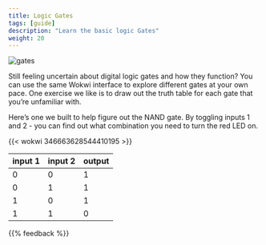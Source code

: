 ```yaml
---
title: Logic Gates
tags: [guide]
description: "Learn the basic logic Gates"
weight: 20
---
```


![gates](/images/logic_gates/gates.png)

Still feeling uncertain about digital logic gates and how they function? You can use the same Wokwi interface to explore different gates at your own pace.  One exercise we like is to draw out the truth table for each gate that you’re unfamiliar with. 

Here’s one we built to help figure out the NAND gate. By toggling inputs 1 and 2 - you can find out what combination you need to turn the red LED on.

{{< wokwi 346663628544410195 >}}
<br>

| input 1 | input 2 | output |
|---------|---------|--------|
| 0       | 0       | 1      |
| 0       | 1       | 1      |
| 1       | 0       | 1      |
| 1       | 1       | 0      |

{{% feedback %}}
